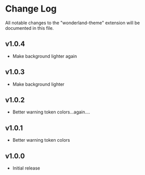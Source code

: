 # Change Log

All notable changes to the "wonderland-theme" extension will be documented in this file.

## v1.0.4

- Make background lighter again

## v1.0.3

- Make background lighter

## v1.0.2

- Better warning token colors...again....

## v1.0.1

- Better warning token colors

## v1.0.0

- Initial release
